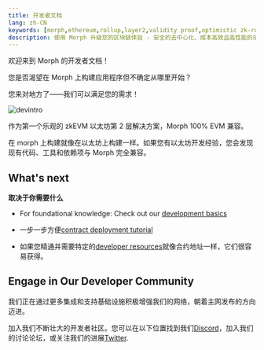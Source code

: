 ```yaml
---
title: 开发者文档
lang: zh-CN
keywords: [morph,ethereum,rollup,layer2,validity proof,optimistic zk-rollup]
description: 使用 Morph 升级您的区块链体验 - 安全的去中心化、成本高效且高性能的乐观 zk-rollup 解决方案。现在就试试吧！
---
```





欢迎来到 Morph 的开发者文档！

您是否渴望在 Morph 上构建应用程序但不确定从哪里开始？

您来对地方了——我们可以满足您的需求！

![devintro](../../assets/docs/dev/devintro.png)

作为第一个乐观的 zkEVM 以太坊第 2 层解决方案，Morph 100% EVM 兼容。

在 morph 上构建就像在以太坊上构建一样。如果您有以太坊开发经验，您会发现现有代码、工具和依赖项与 Morph 完全兼容。


## What's next

**取决于你需要什么**

- For foundational knowledge: Check out our [development basics](../build-on-morph/build-on-morph/1-difference-between-morph-and-ethereum.md)
- 一步一步方便[contract deployment tutorial](../build-on-morph/code-examples/1-deploy-contract-on-morph.md)

- 如果您精通并需要特定的[developer resources](../build-on-morph/developer-resources/1-contracts.md)就像合约地址一样，它们很容易获得。


## Engage in Our Developer Community

我们正在通过更多集成和支持基础设施积极增强我们的网络，朝着主网发布的方向迈进。


加入我们不断壮大的开发者社区。您可以在以下位置找到我们[Discord](https://discord.com/invite/L2Morph)，加入我们的讨论论坛，或关注我们的进展[Twitter](https://twitter.com/Morphl2).